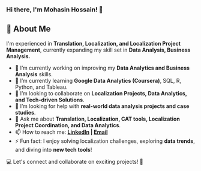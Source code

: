 ### Hi there, I'm Mohasin Hossain! 👋  
  
## 🚀 About Me  
I'm experienced in **Translation, Localization, and Localization Project Management**, currently expanding my skill set in **Data Analysis, Business Analysis.**

- 🔭 I’m currently working on improving my **Data Analytics and Business Analysis** skills.  
- 🌱 I’m currently learning **Google Data Analytics (Coursera)**, SQL, R, Python, and Tableau.  
- 👯 I’m looking to collaborate on **Localization Projects, Data Analytics, and Tech-driven Solutions**.  
- 🤔 I’m looking for help with **real-world data analysis projects and case studies**.  
- 💬 Ask me about **Translation, Localization, CAT tools, Localization Project Coordination, and Data Analytics**.  
- 📫 How to reach me: **[LinkedIn](https://www.linkedin.com/in/mohasinhossain/) | [Email](mailto:your.email@example.com)**  
- ⚡ Fun fact: I enjoy solving localization challenges, exploring **data trends**, and diving into **new tech tools**!  

💻 Let's connect and collaborate on exciting projects! 🚀  
